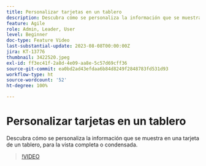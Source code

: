 ```yaml
---
title: Personalizar tarjetas en un tablero
description: Descubra cómo se personaliza la información que se muestra en una tarjeta de un tablero, para la vista completa o condensada.
feature: Agile
role: Admin, Leader, User
level: Beginner
doc-type: Feature Video
last-substantial-update: 2023-08-08T00:00:00Z
jira: KT-13776
thumbnail: 3422520.jpeg
exl-id: ff3ec41f-2a8d-4e09-aa8e-5c57d69cff36
source-git-commit: ea0bd2ad43efdaa6b84d8249f2848783fd531d93
workflow-type: ht
source-wordcount: '52'
ht-degree: 100%

---
```


# Personalizar tarjetas en un tablero

Descubra cómo se personaliza la información que se muestra en una tarjeta de un tablero, para la vista completa o condensada.

>[!VIDEO](https://video.tv.adobe.com/v/3422520/?quality=12&learn=on)
